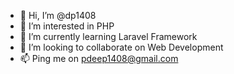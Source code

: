 - 👋 Hi, I’m @dp1408
- 👀 I’m interested in PHP 
- 🌱 I’m currently learning Laravel Framework
- 💞️ I’m looking to collaborate on Web Development
- 📫 Ping me on pdeep1408@gmail.com

<!---
dp1408/dp1408 is a ✨ special ✨ repository because its `README.md` (this file) appears on your GitHub profile.
You can click the Preview link to take a look at your changes.
--->
